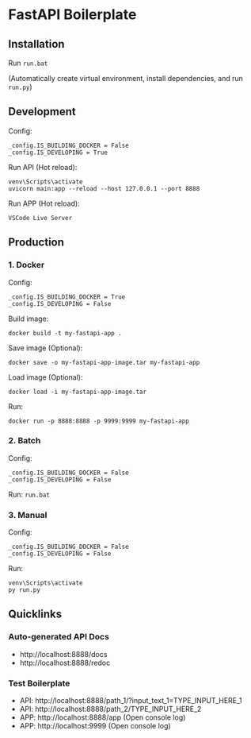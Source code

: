 # FastAPI Boilerplate

## Installation

Run `run.bat` 

(Automatically create virtual environment, install dependencies, and run `run.py`)

## Development

Config:
```
_config.IS_BUILDING_DOCKER = False
_config.IS_DEVELOPING = True
```

Run API (Hot reload):
```
venv\Scripts\activate
uvicorn main:app --reload --host 127.0.0.1 --port 8888
```

Run APP (Hot reload):

`VSCode Live Server`

## Production

### 1. Docker

Config:
```
_config.IS_BUILDING_DOCKER = True
_config.IS_DEVELOPING = False
```

Build image:
```
docker build -t my-fastapi-app .
```

Save image (Optional):
```
docker save -o my-fastapi-app-image.tar my-fastapi-app
```

Load image (Optional):
```
docker load -i my-fastapi-app-image.tar
```

Run:
```
docker run -p 8888:8888 -p 9999:9999 my-fastapi-app
```

### 2. Batch

Config:
```
_config.IS_BUILDING_DOCKER = False
_config.IS_DEVELOPING = False
```

Run:
`run.bat`

### 3. Manual

Config:
```
_config.IS_BUILDING_DOCKER = False
_config.IS_DEVELOPING = False
```

Run:
```
venv\Scripts\activate
py run.py
```

## Quicklinks

### Auto-generated API Docs
* http://localhost:8888/docs
* http://localhost:8888/redoc

### Test Boilerplate
* API: http://localhost:8888/path_1/?input_text_1=TYPE_INPUT_HERE_1
* API: http://localhost:8888/path_2/TYPE_INPUT_HERE_2
* APP: http://localhost:8888/app (Open console log)
* APP: http://localhost:9999 (Open console log)
